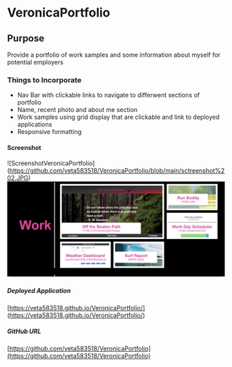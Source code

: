 # VeronicaPortfolio

## Purpose
Provide a portfolio of work samples and some information about myself for potential employers

### Things to Incorporate
* Nav Bar with clickable links to navigate to differwent sections of portfolio
* Name, recent photo and about me section
* Work samples using grid display that are clickable and link to deployed applications
* Responsive formatting

#### Screenshot 
![ScreenshotVeronicaPortfolio] (https://github.com/veta583518/VeronicaPortfolio/blob/main/sctreenshot%202.JPG)
![ScreenshotVeronicaPortfolio](https://github.com/veta583518/VeronicaPortfolio/blob/main/Screenshot%201.JPG)

##### Deployed Application
[https://veta583518.github.io/VeronicaPortfolio/] (https://veta583518.github.io/VeronicaPortfolio/)

##### GitHub URL
[https://github.com/veta583518/VeronicaPortfolio](https://github.com/veta583518/VeronicaPortfolio)

